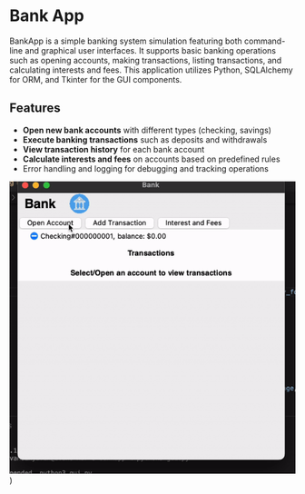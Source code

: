 # Bank App

BankApp is a simple banking system simulation featuring both command-line and graphical user interfaces. It supports basic banking operations such as opening accounts, making transactions, listing transactions, and calculating interests and fees. This application utilizes Python, SQLAlchemy for ORM, and Tkinter for the GUI components.

## Features

- **Open new bank accounts** with different types (checking, savings)
- **Execute banking transactions** such as deposits and withdrawals
- **View transaction history** for each bank account
- **Calculate interests and fees** on accounts based on predefined rules
- Error handling and logging for debugging and tracking operations

![Alt Text](https://github.com/isinyavin/bankapp/blob/main/bankvideo.gif))
